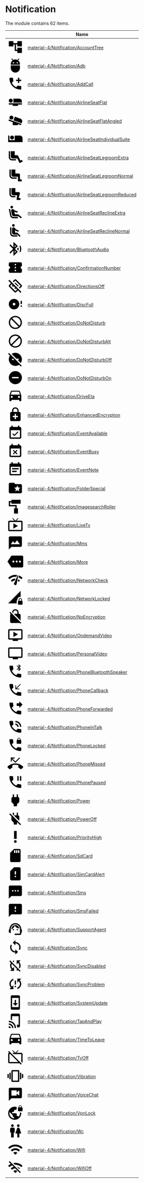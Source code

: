 # Notification

The module contains 62 items.



| |Name|
|:---:|---|
| ![illustration of material-4/Notification/AccountTree](../../material-4/Notification/AccountTree.png) | [material-4/Notification/AccountTree](../../material-4/Notification/AccountTree.md) |
| ![illustration of material-4/Notification/Adb](../../material-4/Notification/Adb.png) | [material-4/Notification/Adb](../../material-4/Notification/Adb.md) |
| ![illustration of material-4/Notification/AddCall](../../material-4/Notification/AddCall.png) | [material-4/Notification/AddCall](../../material-4/Notification/AddCall.md) |
| ![illustration of material-4/Notification/AirlineSeatFlat](../../material-4/Notification/AirlineSeatFlat.png) | [material-4/Notification/AirlineSeatFlat](../../material-4/Notification/AirlineSeatFlat.md) |
| ![illustration of material-4/Notification/AirlineSeatFlatAngled](../../material-4/Notification/AirlineSeatFlatAngled.png) | [material-4/Notification/AirlineSeatFlatAngled](../../material-4/Notification/AirlineSeatFlatAngled.md) |
| ![illustration of material-4/Notification/AirlineSeatIndividualSuite](../../material-4/Notification/AirlineSeatIndividualSuite.png) | [material-4/Notification/AirlineSeatIndividualSuite](../../material-4/Notification/AirlineSeatIndividualSuite.md) |
| ![illustration of material-4/Notification/AirlineSeatLegroomExtra](../../material-4/Notification/AirlineSeatLegroomExtra.png) | [material-4/Notification/AirlineSeatLegroomExtra](../../material-4/Notification/AirlineSeatLegroomExtra.md) |
| ![illustration of material-4/Notification/AirlineSeatLegroomNormal](../../material-4/Notification/AirlineSeatLegroomNormal.png) | [material-4/Notification/AirlineSeatLegroomNormal](../../material-4/Notification/AirlineSeatLegroomNormal.md) |
| ![illustration of material-4/Notification/AirlineSeatLegroomReduced](../../material-4/Notification/AirlineSeatLegroomReduced.png) | [material-4/Notification/AirlineSeatLegroomReduced](../../material-4/Notification/AirlineSeatLegroomReduced.md) |
| ![illustration of material-4/Notification/AirlineSeatReclineExtra](../../material-4/Notification/AirlineSeatReclineExtra.png) | [material-4/Notification/AirlineSeatReclineExtra](../../material-4/Notification/AirlineSeatReclineExtra.md) |
| ![illustration of material-4/Notification/AirlineSeatReclineNormal](../../material-4/Notification/AirlineSeatReclineNormal.png) | [material-4/Notification/AirlineSeatReclineNormal](../../material-4/Notification/AirlineSeatReclineNormal.md) |
| ![illustration of material-4/Notification/BluetoothAudio](../../material-4/Notification/BluetoothAudio.png) | [material-4/Notification/BluetoothAudio](../../material-4/Notification/BluetoothAudio.md) |
| ![illustration of material-4/Notification/ConfirmationNumber](../../material-4/Notification/ConfirmationNumber.png) | [material-4/Notification/ConfirmationNumber](../../material-4/Notification/ConfirmationNumber.md) |
| ![illustration of material-4/Notification/DirectionsOff](../../material-4/Notification/DirectionsOff.png) | [material-4/Notification/DirectionsOff](../../material-4/Notification/DirectionsOff.md) |
| ![illustration of material-4/Notification/DiscFull](../../material-4/Notification/DiscFull.png) | [material-4/Notification/DiscFull](../../material-4/Notification/DiscFull.md) |
| ![illustration of material-4/Notification/DoNotDisturb](../../material-4/Notification/DoNotDisturb.png) | [material-4/Notification/DoNotDisturb](../../material-4/Notification/DoNotDisturb.md) |
| ![illustration of material-4/Notification/DoNotDisturbAlt](../../material-4/Notification/DoNotDisturbAlt.png) | [material-4/Notification/DoNotDisturbAlt](../../material-4/Notification/DoNotDisturbAlt.md) |
| ![illustration of material-4/Notification/DoNotDisturbOff](../../material-4/Notification/DoNotDisturbOff.png) | [material-4/Notification/DoNotDisturbOff](../../material-4/Notification/DoNotDisturbOff.md) |
| ![illustration of material-4/Notification/DoNotDisturbOn](../../material-4/Notification/DoNotDisturbOn.png) | [material-4/Notification/DoNotDisturbOn](../../material-4/Notification/DoNotDisturbOn.md) |
| ![illustration of material-4/Notification/DriveEta](../../material-4/Notification/DriveEta.png) | [material-4/Notification/DriveEta](../../material-4/Notification/DriveEta.md) |
| ![illustration of material-4/Notification/EnhancedEncryption](../../material-4/Notification/EnhancedEncryption.png) | [material-4/Notification/EnhancedEncryption](../../material-4/Notification/EnhancedEncryption.md) |
| ![illustration of material-4/Notification/EventAvailable](../../material-4/Notification/EventAvailable.png) | [material-4/Notification/EventAvailable](../../material-4/Notification/EventAvailable.md) |
| ![illustration of material-4/Notification/EventBusy](../../material-4/Notification/EventBusy.png) | [material-4/Notification/EventBusy](../../material-4/Notification/EventBusy.md) |
| ![illustration of material-4/Notification/EventNote](../../material-4/Notification/EventNote.png) | [material-4/Notification/EventNote](../../material-4/Notification/EventNote.md) |
| ![illustration of material-4/Notification/FolderSpecial](../../material-4/Notification/FolderSpecial.png) | [material-4/Notification/FolderSpecial](../../material-4/Notification/FolderSpecial.md) |
| ![illustration of material-4/Notification/ImagesearchRoller](../../material-4/Notification/ImagesearchRoller.png) | [material-4/Notification/ImagesearchRoller](../../material-4/Notification/ImagesearchRoller.md) |
| ![illustration of material-4/Notification/LiveTv](../../material-4/Notification/LiveTv.png) | [material-4/Notification/LiveTv](../../material-4/Notification/LiveTv.md) |
| ![illustration of material-4/Notification/Mms](../../material-4/Notification/Mms.png) | [material-4/Notification/Mms](../../material-4/Notification/Mms.md) |
| ![illustration of material-4/Notification/More](../../material-4/Notification/More.png) | [material-4/Notification/More](../../material-4/Notification/More.md) |
| ![illustration of material-4/Notification/NetworkCheck](../../material-4/Notification/NetworkCheck.png) | [material-4/Notification/NetworkCheck](../../material-4/Notification/NetworkCheck.md) |
| ![illustration of material-4/Notification/NetworkLocked](../../material-4/Notification/NetworkLocked.png) | [material-4/Notification/NetworkLocked](../../material-4/Notification/NetworkLocked.md) |
| ![illustration of material-4/Notification/NoEncryption](../../material-4/Notification/NoEncryption.png) | [material-4/Notification/NoEncryption](../../material-4/Notification/NoEncryption.md) |
| ![illustration of material-4/Notification/OndemandVideo](../../material-4/Notification/OndemandVideo.png) | [material-4/Notification/OndemandVideo](../../material-4/Notification/OndemandVideo.md) |
| ![illustration of material-4/Notification/PersonalVideo](../../material-4/Notification/PersonalVideo.png) | [material-4/Notification/PersonalVideo](../../material-4/Notification/PersonalVideo.md) |
| ![illustration of material-4/Notification/PhoneBluetoothSpeaker](../../material-4/Notification/PhoneBluetoothSpeaker.png) | [material-4/Notification/PhoneBluetoothSpeaker](../../material-4/Notification/PhoneBluetoothSpeaker.md) |
| ![illustration of material-4/Notification/PhoneCallback](../../material-4/Notification/PhoneCallback.png) | [material-4/Notification/PhoneCallback](../../material-4/Notification/PhoneCallback.md) |
| ![illustration of material-4/Notification/PhoneForwarded](../../material-4/Notification/PhoneForwarded.png) | [material-4/Notification/PhoneForwarded](../../material-4/Notification/PhoneForwarded.md) |
| ![illustration of material-4/Notification/PhoneInTalk](../../material-4/Notification/PhoneInTalk.png) | [material-4/Notification/PhoneInTalk](../../material-4/Notification/PhoneInTalk.md) |
| ![illustration of material-4/Notification/PhoneLocked](../../material-4/Notification/PhoneLocked.png) | [material-4/Notification/PhoneLocked](../../material-4/Notification/PhoneLocked.md) |
| ![illustration of material-4/Notification/PhoneMissed](../../material-4/Notification/PhoneMissed.png) | [material-4/Notification/PhoneMissed](../../material-4/Notification/PhoneMissed.md) |
| ![illustration of material-4/Notification/PhonePaused](../../material-4/Notification/PhonePaused.png) | [material-4/Notification/PhonePaused](../../material-4/Notification/PhonePaused.md) |
| ![illustration of material-4/Notification/Power](../../material-4/Notification/Power.png) | [material-4/Notification/Power](../../material-4/Notification/Power.md) |
| ![illustration of material-4/Notification/PowerOff](../../material-4/Notification/PowerOff.png) | [material-4/Notification/PowerOff](../../material-4/Notification/PowerOff.md) |
| ![illustration of material-4/Notification/PriorityHigh](../../material-4/Notification/PriorityHigh.png) | [material-4/Notification/PriorityHigh](../../material-4/Notification/PriorityHigh.md) |
| ![illustration of material-4/Notification/SdCard](../../material-4/Notification/SdCard.png) | [material-4/Notification/SdCard](../../material-4/Notification/SdCard.md) |
| ![illustration of material-4/Notification/SimCardAlert](../../material-4/Notification/SimCardAlert.png) | [material-4/Notification/SimCardAlert](../../material-4/Notification/SimCardAlert.md) |
| ![illustration of material-4/Notification/Sms](../../material-4/Notification/Sms.png) | [material-4/Notification/Sms](../../material-4/Notification/Sms.md) |
| ![illustration of material-4/Notification/SmsFailed](../../material-4/Notification/SmsFailed.png) | [material-4/Notification/SmsFailed](../../material-4/Notification/SmsFailed.md) |
| ![illustration of material-4/Notification/SupportAgent](../../material-4/Notification/SupportAgent.png) | [material-4/Notification/SupportAgent](../../material-4/Notification/SupportAgent.md) |
| ![illustration of material-4/Notification/Sync](../../material-4/Notification/Sync.png) | [material-4/Notification/Sync](../../material-4/Notification/Sync.md) |
| ![illustration of material-4/Notification/SyncDisabled](../../material-4/Notification/SyncDisabled.png) | [material-4/Notification/SyncDisabled](../../material-4/Notification/SyncDisabled.md) |
| ![illustration of material-4/Notification/SyncProblem](../../material-4/Notification/SyncProblem.png) | [material-4/Notification/SyncProblem](../../material-4/Notification/SyncProblem.md) |
| ![illustration of material-4/Notification/SystemUpdate](../../material-4/Notification/SystemUpdate.png) | [material-4/Notification/SystemUpdate](../../material-4/Notification/SystemUpdate.md) |
| ![illustration of material-4/Notification/TapAndPlay](../../material-4/Notification/TapAndPlay.png) | [material-4/Notification/TapAndPlay](../../material-4/Notification/TapAndPlay.md) |
| ![illustration of material-4/Notification/TimeToLeave](../../material-4/Notification/TimeToLeave.png) | [material-4/Notification/TimeToLeave](../../material-4/Notification/TimeToLeave.md) |
| ![illustration of material-4/Notification/TvOff](../../material-4/Notification/TvOff.png) | [material-4/Notification/TvOff](../../material-4/Notification/TvOff.md) |
| ![illustration of material-4/Notification/Vibration](../../material-4/Notification/Vibration.png) | [material-4/Notification/Vibration](../../material-4/Notification/Vibration.md) |
| ![illustration of material-4/Notification/VoiceChat](../../material-4/Notification/VoiceChat.png) | [material-4/Notification/VoiceChat](../../material-4/Notification/VoiceChat.md) |
| ![illustration of material-4/Notification/VpnLock](../../material-4/Notification/VpnLock.png) | [material-4/Notification/VpnLock](../../material-4/Notification/VpnLock.md) |
| ![illustration of material-4/Notification/Wc](../../material-4/Notification/Wc.png) | [material-4/Notification/Wc](../../material-4/Notification/Wc.md) |
| ![illustration of material-4/Notification/Wifi](../../material-4/Notification/Wifi.png) | [material-4/Notification/Wifi](../../material-4/Notification/Wifi.md) |
| ![illustration of material-4/Notification/WifiOff](../../material-4/Notification/WifiOff.png) | [material-4/Notification/WifiOff](../../material-4/Notification/WifiOff.md) |



